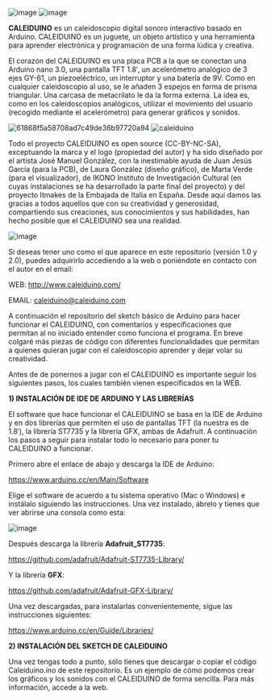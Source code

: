 ![image](https://user-images.githubusercontent.com/20140969/78697360-faa06d00-7900-11ea-960d-77e91eeea3ff.png)
![image](https://user-images.githubusercontent.com/20140969/78697504-2facbf80-7901-11ea-862b-0bddbd8652e9.png)


**CALEIDUINO** es un caleidoscopio digital sonoro interactivo basado en Arduino. CALEIDUINO es un juguete, un objeto artístico y una herramienta para aprender electrónica y programación de una forma lúdica y creativa.

El  corazón del CALEIDUINO es una placa PCB a la que se conectan una Arduino nano 3.0, una pantalla TFT 1.8′, un acelerómetro analógico de 3 ejes GY-61, un piezoeléctrico, un interruptor y una batería de 9V. Como en cualquier caleidoscopio al uso, se le añaden 3 espejos en forma de prisma triangular. Una carcasa de metacrilato le da la forma externa. La idea es, como en los caleidoscopios analógicos, utilizar el movimiento del usuario (recogido mediante el acelerómetro) para generar gráficos y sonidos.

![61868f5a58708ad7c49de36b97720a94](https://user-images.githubusercontent.com/20140969/78697847-b9f52380-7901-11ea-96f8-d7b301cae019.gif)
![caleiduino](https://user-images.githubusercontent.com/20140969/78768558-64b22400-798c-11ea-9876-1b354a4aac2a.GIF)

Todo el proyecto CALEIDUINO es open source (CC-BY-NC-SA), exceptuando la marca y el logo (propiedad del autor) y ha sido diseñado por el artista José Manuel González, con la inestimable ayuda de Juan Jesús García (para la PCB), de Laura González (diseño gráfico), de Marta Verde (para el visualizador), de IKONO Instituto de Investigación Cultural (en cuyas instalaciones se ha desarrollado la parte final del proyecto) y del proyecto Itmakes de la Embajada de Italia en España. Desde aquí damos las gracias a todos aquellos que con su creatividad y generosidad, compartiendo sus creaciones, sus conocimientos y sus habilidades, han hecho posible que el CALEIDUINO sea una realidad.

![image](https://user-images.githubusercontent.com/20140969/78698059-03de0980-7902-11ea-8eb8-b0d3a8cd9590.png)

Si deseas tener uno como el que aparece en este repositorio (versión 1.0 y 2.0), puedes adquirirlo accediendo a la web o poniéndote en contacto con el autor en el email:

WEB: http://www.caleiduino.com/

EMAIL: caleiduino@caleiduino.com

A continuación el repositorio del sketch básico de Arduino para hacer funcionar el CALEIDUINO, con comentarios y especificaciones que permitan al no iniciado entender como funciona el programa. En breve colgaré más piezas de código con diferentes funcionalidades que permitan a quienes quieran jugar con el caleidoscopio aprender y dejar volar su creatividad.

Antes de de ponernos a jugar con el CALEIDUINO es importante seguir los siguientes pasos, los cuales también vienen especificados en la WEB.



**1) INSTALACIÓN DE IDE DE ARDUINO Y LAS LIBRERÍAS**

El software que hace funcionar el CALEIDUINO se basa en la IDE de Arduino y en dos librerías que permiten el uso de 
pantallas TFT (la nuestra es de 1.8′), la librería ST7735 y la librería GFX, ambas de Adafruit. 
A continuación los pasos a seguir para instalar todo lo necesario para poner tu CALEIDUINO a funcionar.

Primero abre el enlace de abajo y descarga la IDE de Arduino:

https://www.arduino.cc/en/Main/Software

Elige el software de acuerdo a tu sistema operativo (Mac o Windows) e instálalo siguiendo las instrucciones. 
Una vez instalado, ábrelo y tienes que ver abrirse una consola como esta:

![image](https://user-images.githubusercontent.com/20140969/78769742-05edaa00-798e-11ea-88fd-03e54a50afaa.png)

Después descarga la librería **Adafruit_ST7735**:

https://github.com/adafruit/Adafruit-ST7735-Library/

Y la librería **GFX**:

https://github.com/adafruit/Adafruit-GFX-Library/

Una vez descargadas, para instalarlas convenientemente, sigue las instrucciones siguientes:

https://www.arduino.cc/en/Guide/Libraries/



**2) INSTALACIÓN DEL SKETCH DE CALEIDUINO**

Una vez tengas todo a punto, sólo tienes que descargar o copiar el código Caleiduino.ino de este repositorio.
Es un ejemplo de cómo podemos crear los gráficos y los sonidos con el CALEIDUINO de forma sencilla. Para más información, accede a la web. 
